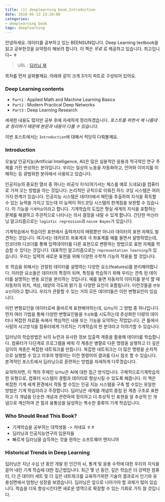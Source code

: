 ```yaml
---
title: (1) deeplearning book_Introduction
date: 2018-05-13 23:29:08
categories:
- deeplearning book
tags: deeplearning
---
```


안녕하세요. 데이터를 공부하고 있는 BEENSUN입니다.
Deep Learning textbook을 읽고 공부한것을 요약정리 해보려 합니다.
이 책은 *무료* 로 제공하고 있습니다. 최고입니다~ ㅎ

> URL : [딥러닝 북](http://www.deeplearningbook.org/)

목차를 먼저 살펴볼께요. 아래와 같이 크게 3가지 파트로 구성되어 있어요.

### Deep Learning contents
- `Part1` : Applied Math and Machine Learning Basics
- `Part2` : Modern Practical Deep Networks
- `Part3` : Deep Learning Research

세세한 내용도 많지만 공부 후에 자세하게 정리하겠습니다.
*포스트를 하면서 제 나름대로 정리하기 때문에 본문과 내용이 다를 수 있습니다.*

이번 포스트에서는 `Introduction`에 대해서 적당히 다뤄볼께요.

### Introduction

 오늘날 인공지능(Artificial Intelligence, AI)은 많은 실용적인 응용과 적극적인 연구 주제를 가진 번성하는 분야입니다. 우리는 일상의 노동을 자동화하고, 언어와 이미지를 이해하는 등 광범위한 분야에서 사용되고 있습니다.

 인공지능의 중요한 열쇠 중 하나는 비공식 지식(여기서는 체스를 예로 드네요)을 컴퓨터로 가져 오는 방법을 아는 것입니다. 논리적인 규칙으로 이뤄진 하드 코딩 시스템은 여러가지 한계가 있습니다. 인공지능 시스템은 데이터에서 패턴을 추출하여 지식을 획득할 수 있는 능력을 가지고 있는데 이 능력이 하드코딩 시스템의 한계점을 보완할 수 있습니다. 이 기능을 `기계학습`이라고 합니다. 기계학습의 도입은 형실 세계의 지식을 포함하는 문제를 해결하고 주관적으로 나타나는 의사 결정을 내릴 수 있게 합니다. 간단한 머신러닝 알고리즘으로는 `logistic regression`과 `naive Bayes`가 있습니다.

 기계학습에서 학습이란 표현에서 출력까지의 매핑뿐만 아니라 데이터의 표현 자체도 발견하는 것입니다. 여기서는 데카르트 좌표계과 극 좌표계를 예를 들면서 설명하였는데, 인코더와 디코더를 통해 입력데이터를 다른 표현으로 변환하는 방법으로 표현 자체를 학습할 수 있다는 것입니다. 대표적인 알고리즘으로는 `representation learning`가 있습니다. 우리는 입력의 새로운 표현을 위해 다양한 수학적 기능의 적용을 할 것입니다.

 또 학습을 위해서는 관찰된 데이터를 설명하는 다양한 요소(features)를 분리해야합니다. 이러한 요소들은 데이터의 특징이 되며, 특징을 학습하기 위해 우리는 관측 된 데이터를 설명하는 변동 요인을 분리하는 것입니다. 예를 들면 자동차의 이미지를 분석 할 때 자동차의 위치, 색상, 태양의 각도와 밝기 등 다양한 요인이 포함됩니다. 이런것들을 `변형요인`이라고 합니다. 우리가 관찰할 수 있는 거의 모든 데이터들은 이런 변형요인이 있습니다.

 이런 변형요인을 데이터로써 올바르게 표현해야하는데, `딥러닝`이 그 방법 중 하나입니다. 먼저 여러 기법을 통해 다양한 변형요인들을 `추상화`를 시도하는데 추상화란 다량의 데이터나 복잡한 자료들 속에서 핵심적인 내용 또는 기능을 요약하는 작업입니다. 큰 틀에서 사람의 사고방식을 컴퓨터에게 가르치는 기계학습의 한 분야라고 이야기할 수 있습니다.

 딥러닝의 학습방법은 뇌의 뉴런과 유사한 정보 입출력 계층을 활용해 데이터를 학습합니다. 컴퓨터가 다단계로 프로그램을 배워 각 계층은 병렬로 다른 명령을 실행하고 더 깊은 깊이의 계층은 복잡한 네트워크를 만듭니다. 복잡한 네트워크는 더 많은 명령을 순차적으로 실행할 수 있고 이후의 명령어는 이전 명령어의 결과를 다시 참조 할 수 있습니다. 본격적인 포스트에서 딥러닝으로 훈련하는 방법을 자세하게 다루겠습니다.

 요약하자면, 이 책의 주제인 `딥러닝`은 AI에 대한 접근 방식입니다. 구체적으로기계학습의 한 유형으로, 컴퓨터 시스템이 경험과 데이터로 향상시킬 수 있도록 해줍니다. 이 책은 복잡한 기계 세계 환경에서 작동 할 수있는 인공 지능 시스템을 구축 할 수있는 유일한 방법은 기계 학습이라고 주장합니다. 딥러닝은 세계를 개념의 중첩 된 계층 구조로 표현하고 각 개념을 단순한 개념과 관련하여 정의하고 더 추상적 인 표현을 덜 추상적 인 개념으로 계산하여 큰 힘과 융통성을 달성하는 특수한 종류의 기계 학습입니다.

### Who Should Read This Book?

 - 기계학습을 공부하는 대학생들 -> 저네요 ㅎㅎ
 - 딥러닝과 인공지능연구의 입문자들
 - 빠르게 딥러닝을 습득하는 것을 원하는 소프트웨어 앤지니어

### Historical Trends in Deep Learning

딥러닝은 지난 수십 년 동안 개발 된 인간의 뇌, 통계 및 응용 수학에 대한 우리의 지식을 끌어 내린 기계 학습에 대한 접근법입니다. 최근 몇 년 동안, 깊은 학습은 더 강력한 컴퓨터, 더 큰 데이터 세트 및 더 깊은 네트워크를 교육하기위한 기술의 결과로서 인기와 유용성면에서 엄청난 성장을 보였습니다. 딥러닝은 앞으로 나아가야 할 과제가 많이 있습니다. 학습을 더욱 향상시킨다면 새로운 영역으로 확장할 수 있는 기회로 가득 찰 것입니다.
